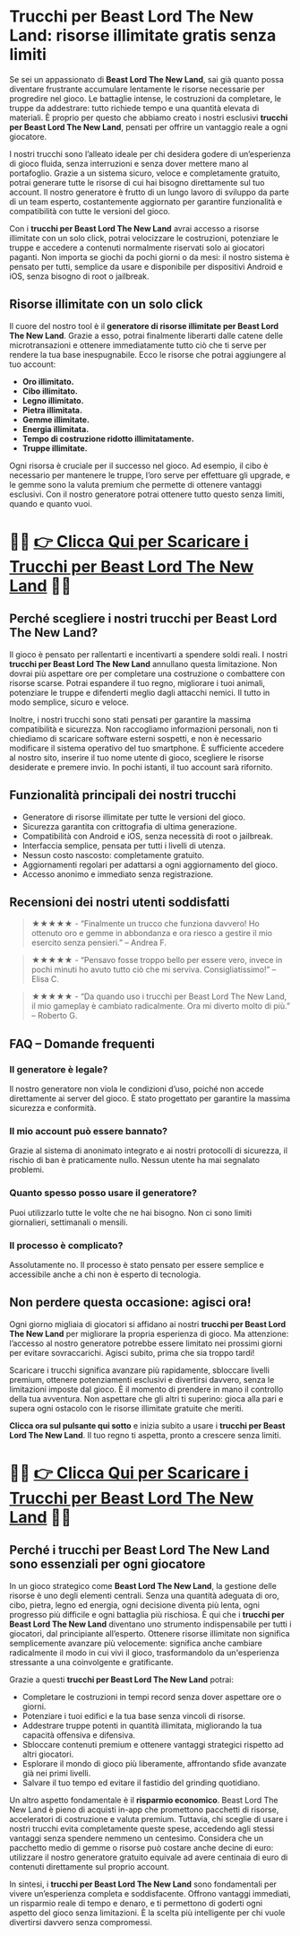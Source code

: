 <h1>Trucchi per Beast Lord The New Land: risorse illimitate gratis senza limiti</h1>

<p>Se sei un appassionato di <strong>Beast Lord The New Land</strong>, sai già quanto possa diventare frustrante accumulare lentamente le risorse necessarie per progredire nel gioco. Le battaglie intense, le costruzioni da completare, le truppe da addestrare: tutto richiede tempo e una quantità elevata di materiali. È proprio per questo che abbiamo creato i nostri esclusivi <strong>trucchi per Beast Lord The New Land</strong>, pensati per offrire un vantaggio reale a ogni giocatore.</p>

<p>I nostri trucchi sono l’alleato ideale per chi desidera godere di un’esperienza di gioco fluida, senza interruzioni e senza dover mettere mano al portafoglio. Grazie a un sistema sicuro, veloce e completamente gratuito, potrai generare tutte le risorse di cui hai bisogno direttamente sul tuo account. Il nostro generatore è frutto di un lungo lavoro di sviluppo da parte di un team esperto, costantemente aggiornato per garantire funzionalità e compatibilità con tutte le versioni del gioco.</p>

<p>Con i <strong>trucchi per Beast Lord The New Land</strong> avrai accesso a risorse illimitate con un solo click, potrai velocizzare le costruzioni, potenziare le truppe e accedere a contenuti normalmente riservati solo ai giocatori paganti. Non importa se giochi da pochi giorni o da mesi: il nostro sistema è pensato per tutti, semplice da usare e disponibile per dispositivi Android e iOS, senza bisogno di root o jailbreak.</p>

<h2>Risorse illimitate con un solo click</h2>
<p>Il cuore del nostro tool è il <strong>generatore di risorse illimitate per Beast Lord The New Land</strong>. Grazie a esso, potrai finalmente liberarti dalle catene delle microtransazioni e ottenere immediatamente tutto ciò che ti serve per rendere la tua base inespugnabile. Ecco le risorse che potrai aggiungere al tuo account:</p>
<ul>
  <li><strong>Oro illimitato.</strong></li>
  <li><strong>Cibo illimitato.</strong></li>
  <li><strong>Legno illimitato.</strong></li>
  <li><strong>Pietra illimitata.</strong></li>
  <li><strong>Gemme illimitate.</strong></li>
  <li><strong>Energia illimitata.</strong></li>
  <li><strong>Tempo di costruzione ridotto illimitatamente.</strong></li>
  <li><strong>Truppe illimitate.</strong></li>
</ul>

<p>Ogni risorsa è cruciale per il successo nel gioco. Ad esempio, il cibo è necessario per mantenere le truppe, l’oro serve per effettuare gli upgrade, e le gemme sono la valuta premium che permette di ottenere vantaggi esclusivi. Con il nostro generatore potrai ottenere tutto questo senza limiti, quando e quanto vuoi.</p>

# 🔴🔴 **[👉 Clicca Qui per Scaricare i Trucchi per Beast Lord The New Land](https://tinyurl.com/Arcadiamo)** 🔴🔴

<h2>Perché scegliere i nostri trucchi per Beast Lord The New Land?</h2>
<p>Il gioco è pensato per rallentarti e incentivarti a spendere soldi reali. I nostri <strong>trucchi per Beast Lord The New Land</strong> annullano questa limitazione. Non dovrai più aspettare ore per completare una costruzione o combattere con risorse scarse. Potrai espandere il tuo regno, migliorare i tuoi animali, potenziare le truppe e difenderti meglio dagli attacchi nemici. Il tutto in modo semplice, sicuro e veloce.</p>

<p>Inoltre, i nostri trucchi sono stati pensati per garantire la massima compatibilità e sicurezza. Non raccogliamo informazioni personali, non ti chiediamo di scaricare software esterni sospetti, e non è necessario modificare il sistema operativo del tuo smartphone. È sufficiente accedere al nostro sito, inserire il tuo nome utente di gioco, scegliere le risorse desiderate e premere invio. In pochi istanti, il tuo account sarà rifornito.</p>

<h2>Funzionalità principali dei nostri trucchi</h2>
<ul>
  <li>Generatore di risorse illimitate per tutte le versioni del gioco.</li>
  <li>Sicurezza garantita con crittografia di ultima generazione.</li>
  <li>Compatibilità con Android e iOS, senza necessità di root o jailbreak.</li>
  <li>Interfaccia semplice, pensata per tutti i livelli di utenza.</li>
  <li>Nessun costo nascosto: completamente gratuito.</li>
  <li>Aggiornamenti regolari per adattarsi a ogni aggiornamento del gioco.</li>
  <li>Accesso anonimo e immediato senza registrazione.</li>
</ul>

<h2>Recensioni dei nostri utenti soddisfatti</h2>
<blockquote><strong>★★★★★</strong> - “Finalmente un trucco che funziona davvero! Ho ottenuto oro e gemme in abbondanza e ora riesco a gestire il mio esercito senza pensieri.” – Andrea F.</blockquote>
<blockquote><strong>★★★★★</strong> - “Pensavo fosse troppo bello per essere vero, invece in pochi minuti ho avuto tutto ciò che mi serviva. Consigliatissimo!” – Elisa C.</blockquote>
<blockquote><strong>★★★★★</strong> - “Da quando uso i trucchi per Beast Lord The New Land, il mio gameplay è cambiato radicalmente. Ora mi diverto molto di più.” – Roberto G.</blockquote>

<h2>FAQ – Domande frequenti</h2>
<h3>Il generatore è legale?</h3>
<p>Il nostro generatore non viola le condizioni d’uso, poiché non accede direttamente ai server del gioco. È stato progettato per garantire la massima sicurezza e conformità.</p>

<h3>Il mio account può essere bannato?</h3>
<p>Grazie al sistema di anonimato integrato e ai nostri protocolli di sicurezza, il rischio di ban è praticamente nullo. Nessun utente ha mai segnalato problemi.</p>

<h3>Quanto spesso posso usare il generatore?</h3>
<p>Puoi utilizzarlo tutte le volte che ne hai bisogno. Non ci sono limiti giornalieri, settimanali o mensili.</p>

<h3>Il processo è complicato?</h3>
<p>Assolutamente no. Il processo è stato pensato per essere semplice e accessibile anche a chi non è esperto di tecnologia.</p>

<h2>Non perdere questa occasione: agisci ora!</h2>
<p>Ogni giorno migliaia di giocatori si affidano ai nostri <strong>trucchi per Beast Lord The New Land</strong> per migliorare la propria esperienza di gioco. Ma attenzione: l’accesso al nostro generatore potrebbe essere limitato nei prossimi giorni per evitare sovraccarichi. Agisci subito, prima che sia troppo tardi!</p>

<p>Scaricare i trucchi significa avanzare più rapidamente, sbloccare livelli premium, ottenere potenziamenti esclusivi e divertirsi davvero, senza le limitazioni imposte dal gioco. È il momento di prendere in mano il controllo della tua avventura. Non aspettare che gli altri ti superino: gioca alla pari e supera ogni ostacolo con le risorse illimitate gratuite che meriti.</p>

<p><strong>Clicca ora sul pulsante qui sotto</strong> e inizia subito a usare i <strong>trucchi per Beast Lord The New Land</strong>. Il tuo regno ti aspetta, pronto a crescere senza limiti.</p>

# 🔴🔴 **[👉 Clicca Qui per Scaricare i Trucchi per Beast Lord The New Land](https://tinyurl.com/Arcadiamo)** 🔴🔴

<h2>Perché i trucchi per Beast Lord The New Land sono essenziali per ogni giocatore</h2>

<p>In un gioco strategico come <strong>Beast Lord The New Land</strong>, la gestione delle risorse è uno degli elementi centrali. Senza una quantità adeguata di oro, cibo, pietra, legno ed energia, ogni decisione diventa più lenta, ogni progresso più difficile e ogni battaglia più rischiosa. È qui che i <strong>trucchi per Beast Lord The New Land</strong> diventano uno strumento indispensabile per tutti i giocatori, dal principiante all’esperto. Ottenere risorse illimitate non significa semplicemente avanzare più velocemente: significa anche cambiare radicalmente il modo in cui vivi il gioco, trasformandolo da un'esperienza stressante a una coinvolgente e gratificante.</p>

<p>Grazie a questi <strong>trucchi per Beast Lord The New Land</strong> potrai:</p>
<ul>
  <li>Completare le costruzioni in tempi record senza dover aspettare ore o giorni.</li>
  <li>Potenziare i tuoi edifici e la tua base senza vincoli di risorse.</li>
  <li>Addestrare truppe potenti in quantità illimitata, migliorando la tua capacità offensiva e difensiva.</li>
  <li>Sbloccare contenuti premium e ottenere vantaggi strategici rispetto ad altri giocatori.</li>
  <li>Esplorare il mondo di gioco più liberamente, affrontando sfide avanzate già nei primi livelli.</li>
  <li>Salvare il tuo tempo ed evitare il fastidio del grinding quotidiano.</li>
</ul>

<p>Un altro aspetto fondamentale è il <strong>risparmio economico</strong>. Beast Lord The New Land è pieno di acquisti in-app che promettono pacchetti di risorse, acceleratori di costruzione e valuta premium. Tuttavia, chi sceglie di usare i nostri trucchi evita completamente queste spese, accedendo agli stessi vantaggi senza spendere nemmeno un centesimo. Considera che un pacchetto medio di gemme o risorse può costare anche decine di euro: utilizzare il nostro generatore gratuito equivale ad avere centinaia di euro di contenuti direttamente sul proprio account.</p>

<p>In sintesi, i <strong>trucchi per Beast Lord The New Land</strong> sono fondamentali per vivere un’esperienza completa e soddisfacente. Offrono vantaggi immediati, un risparmio reale di tempo e denaro, e ti permettono di goderti ogni aspetto del gioco senza limitazioni. È la scelta più intelligente per chi vuole divertirsi davvero senza compromessi.</p>
